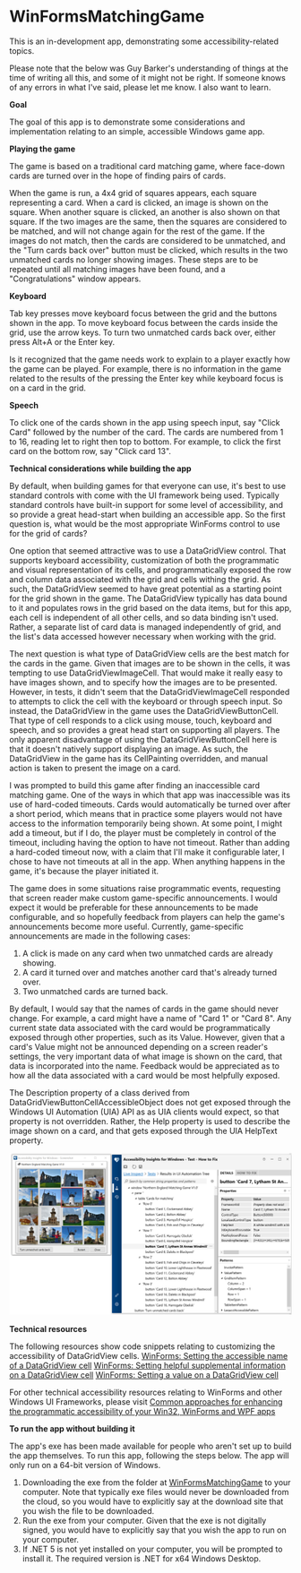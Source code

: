 # WinFormsMatchingGame

This is an in-development app, demonstrating some accessibility-related topics.

Please note that the below was Guy Barker's understanding of things at the time of writing all this, and some of it might not be right. If someone knows of any errors in what I've said, please let me know. I also want to learn.

**Goal**

The goal of this app is to demonstrate some considerations and implementation relating to an simple, accessible Windows game app.

**Playing the game**

The game is based on a traditional card matching game, where face-down cards are turned over in the hope of finding pairs of cards.

When the game is run, a 4x4 grid of squares appears, each square representing a card. When a card is clicked, an image is shown on the square. When another square is clicked, an another is also shown on that square. If the two images are the same, then the squares are considered to be matched, and will not change again for the rest of the game. If the images do not match, then the cards are considered to be unmatched, and the "Turn cards back over" button must be clicked, which results in the two unmatched cards no longer showing images. These steps are to be repeated until all matching images have been found, and a "Congratulations" window appears.

**Keyboard**

Tab key presses move keyboard focus between the grid and the buttons shown in the app. To move keyboard focus between the cards inside the grid, use the arrow keys. To turn two unmatched cards back over, either press Alt+A or the Enter key.

Is it recognized that the game needs work to explain to a player exactly how the game can be played. For example, there is no information in the game related to the results of the pressing the Enter key while keyboard focus is on a card in the grid.

**Speech**

To click one of the cards shown in the app using speech input, say "Click Card" followed by the number of the card. The cards are numbered from 1 to 16, reading let to right then top to bottom. For example, to click the first card on the bottom row, say "Click card 13".

**Technical considerations while building the app**

By default, when building games for that everyone can use, it's best to use standard controls with come with the UI framework being used. Typically standard controls have built-in support for some level of accessibility, and so provide a great head-start when building an accessible app. So the first question is, what would be the most appropriate WinForms control to use for the grid of cards?

One option that seemed attractive was to use a DataGridView control. That supports keyboard accessibility, customization of both the programmatic and visual representation of its cells, and programmatically exposed the row and column data associated with the grid and cells withing the grid. As such, the DataGridView seemed to have great potential as a starting point for the grid shown in the game. The DataGridView typically has data bound to it and populates rows in the grid based on the data items, but for this app, each cell is independent of all other cells, and so data binding isn't used. Rather, a separate list of card data is managed independently of grid, and the list's data accessed however necessary when working with the grid.

The next question is what type of DataGridView cells are the best match for the cards in the game. Given that images are to be shown in the cells, it was tempting to use DataGridViewImageCell. That would make it really easy to have images shown, and to specify how the images are to be presented. However, in tests, it didn't seem that the DataGridViewImageCell responded to attempts to click the cell with the keyboard or through speech input. So instead, the DataGridView in the game uses the DataGridViewButtonCell. That type of cell responds to a click using mouse, touch, keyboard and speech, and so provides a great head start on supporting all players. The only apparent disadvantage of using the DataGridViewButtonCell here is that it doesn't natively support displaying an image. As such, the DataGridView in the game has its CellPainting overridden, and manual action is taken to present the image on a card.

I was prompted to build this game after finding an inaccessible card matching game. One of the ways in which that app was inaccessible was its use of hard-coded timeouts. Cards would automatically be turned over after a short period, which means that in practice some players would not have access to the information temporarily being shown. At some point, I might add a timeout, but if I do, the player must be completely in control of the timeout, including having the option to have not timeout. Rather than adding a hard-coded timeout now, with a claim that I'll make it configurable later, I chose to have not timeouts at all in the app. When anything happens in the game, it's because the player initiated it.

The game does in some situations raise programmatic events, requesting that screen reader make custom game-specific announcements. I would expect it would be preferable for these announcements to be made configurable, and so hopefully feedback from players can help the game's announcements become more useful. Currently, game-specific announcements are made in the following cases:

1. A click is made on any card when two unmatched cards are already showing.
2. A card it turned over and matches another card that's already turned over.
3. Two unmatched cards are turned back.

By default, I would say that the names of cards in the game should never change. For example, a card might have a name of "Card 1" or "Card 8". Any current state data associated with the card would be programmatically exposed through other properties, such as its Value. However, given that a card's Value might not be announced depending on a screen reader's settings, the very important data of what image is shown on the card, that data is incorporated into the name. Feedback would be appreciated as to how all the data associated with a card would be most helpfully exposed.

The Description property of a class derived from DataGridViewButtonCellAccessibleObject does not get exposed through the Windows UI Automation (UIA) API as as UIA clients would expect, so that property is not overridden. Rather, the Help property is used to describe the image shown on a card, and that gets exposed through the UIA HelpText property.


![The Accessibility Insights for Windows tool reporting the UI Automation hierarchy of the grid cells shown in the game.](WinFormsMatchingGame/AppScreenshots/WinFormsMatchingGameUIATree.png)


**Technical resources**

The following resources show code snippets relating to customizing the accessibility of DataGridView cells.
[WinForms: Setting the accessible name of a DataGridView cell](https://docs.microsoft.com/en-us/accessibility-tools-docs/items/WinForms/DataItem_Name)
[WinForms: Setting helpful supplemental information on a DataGridView cell](https://docs.microsoft.com/en-us/accessibility-tools-docs/items/WinForms/DataItem_HelpText)
[WinForms: Setting a value on a DataGridView cell](https://docs.microsoft.com/en-us/accessibility-tools-docs/items/WinForms/DataItem_ValueValue)

For other technical accessibility resources relating to WinForms and other Windows UI Frameworks, please visit 
[Common approaches for enhancing the programmatic accessibility of your Win32, WinForms and WPF apps](https://www.linkedin.com/pulse/common-approaches-enhancing-programmatic-your-win32-winforms-barker)

**To run the app without building it**

The app's exe has been made available for people who aren't set up to build the app themselves. To run this app, following the steps below. The app will only run on a 64-bit version of Windows.

1. Downloading the exe from the folder at [WinFormsMatchingGame](https://1drv.ms/u/s!AlVXdkIXfQVpidFhyGkmurWNrLifNA?e=gFMquj) to your computer. Note that typically exe files would never be downloaded from the cloud, so you would have to explicitly say at the download site that you wish the file to be downloaded.
2. Run the exe from your computer. Given that the exe is not digitally signed, you would have to explicitly say that you wish the app to run on your computer.
3. If .NET 5 is not yet installed on your computer, you will be prompted to install it. The required version is .NET for x64 Windows Desktop.
